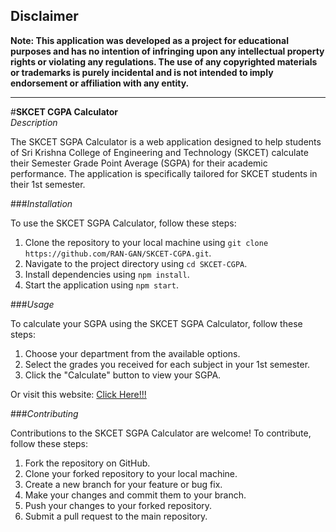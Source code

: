 ## Disclaimer

**Note: This application was developed as a project for educational purposes and has no intention of infringing upon any intellectual property rights or violating any regulations. The use of any copyrighted materials or trademarks is purely incidental and is not intended to imply endorsement or affiliation with any entity.**

---

#**SKCET CGPA Calculator**  
_Description_

The SKCET SGPA Calculator is a web application designed to help students of Sri Krishna College of Engineering and Technology (SKCET) calculate their Semester Grade Point Average (SGPA) for their academic performance. The application is specifically tailored for SKCET students in their 1st semester.

###_Installation_

To use the SKCET SGPA Calculator, follow these steps:

1. Clone the repository to your local machine using `git clone https://github.com/RAN-GAN/SKCET-CGPA.git`.
2. Navigate to the project directory using `cd SKCET-CGPA`.
3. Install dependencies using `npm install`.
4. Start the application using `npm start`.

###_Usage_

To calculate your SGPA using the SKCET SGPA Calculator, follow these steps:

1. Choose your department from the available options.
2. Select the grades you received for each subject in your 1st semester.
3. Click the "Calculate" button to view your SGPA.

Or visit this website:
[Click Here!!!][1]

###_Contributing_

Contributions to the SKCET SGPA Calculator are welcome! To contribute, follow these steps:

1. Fork the repository on GitHub.
2. Clone your forked repository to your local machine.
3. Create a new branch for your feature or bug fix.
4. Make your changes and commit them to your branch.
5. Push your changes to your forked repository.
6. Submit a pull request to the main repository.

[1]:https://ran-gan.github.io/SKCET-CGPA/
